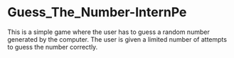 # Guess_The_Number-InternPe
This is a simple game where the user has to guess a random number generated by the computer. The user is given a limited number of attempts to guess the number correctly.
